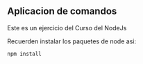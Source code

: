 ## Aplicacion de comandos

Este es un ejercicio del Curso del NodeJs

Recuerden instalar los paquetes de node asi:

```
npm install

```